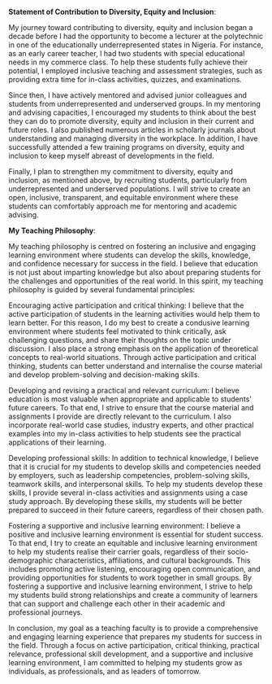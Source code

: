 **Statement of Contribution to Diversity, Equity and Inclusion**:

<div class=text-justify> 

My journey toward contributing to diversity, equity and inclusion began a decade before I had the opportunity to become a lecturer at the polytechnic in one of the educationally underrepresented states in Nigeria. For instance, as an early career teacher, I had two students with special educational needs in my commerce class. To help these students fully achieve their potential, I employed inclusive teaching and assessment strategies, such as providing extra time for in-class activities, quizzes, and examinations.

Since then, I have actively mentored and advised junior colleagues and students from underrepresented and underserved groups. In my mentoring and advising capacities, I encouraged my students to think about the best they can do to promote diversity, equity and inclusion in their current and future roles. I also published numerous articles in scholarly journals about understanding and managing diversity in the workplace. In addition, I have successfully attended a few training programs on diversity, equity and inclusion to keep myself abreast of developments in the field.

Finally, I plan to strengthen my commitment to diversity, equity and inclusion, as mentioned above, by recruiting students, particularly from underrepresented and underserved populations. I will strive to create an open, inclusive, transparent, and equitable environment where these students can comfortably approach me for mentoring and academic advising. 

**My Teaching Philosophy**:
  
My teaching philosophy is centred on fostering an inclusive and engaging learning environment where students can develop the skills, knowledge, and confidence necessary for success in the field. I believe that education is not just about imparting knowledge but also about preparing students for the challenges and opportunities of the real world. In this spirit, my teaching philosophy is guided by several fundamental principles:

Encouraging active participation and critical thinking: I believe that the active participation of students in the learning activities would help them to learn better. For this reason, I do my best to create a condusive learning environment where students feel motivated to think critically, ask challenging questions, and share their thoughts on the topic under discussion. I also place a strong emphasis on the application of theoretical concepts to real-world situations. Through active participation and critical thinking, students can better understand and internalise the course material and develop problem-solving and decision-making skills.

Developing and revising a practical and relevant curriculum: I believe education is most valuable when appropriate and applicable to students' future careers. To that end, I strive to ensure that the course material and assignments I provide are directly relevant to the curriculum. I also incorporate real-world case studies, industry experts, and other practical examples into my in-class activities to help students see the practical applications of their learning.

Developing professional skills: In addition to technical knowledge, I believe that it is crucial for my students to develop skills and competencies needed by employers, such as leadership competencies, problem-solving skills, teamwork skills, and interpersonal skills. To help my students develop these skills, I provide several in-class activities and assignments using a case study approach. By developing these skills, my students will be better prepared to succeed in their future careers, regardless of their chosen path.

Fostering a supportive and inclusive learning environment: I believe a positive and inclusive learning environment is essential for student success. To that end, I try to create an equitable and inclusive learning environment to help my students realise their carrier goals, regardless of their socio-demographic characteristics, affiliations, and cultural backgrounds. This includes promoting active listening, encouraging open communication, and providing opportunities for students to work together in small groups. By fostering a supportive and inclusive learning environment, I strive to help my students build strong relationships and create a community of learners that can support and challenge each other in their academic and professional journeys.

In conclusion, my goal as a teaching faculty is to provide a comprehensive and engaging learning experience that prepares my students for success in the field. Through a focus on active participation, critical thinking, practical relevance, professional skill development, and a supportive and inclusive learning environment, I am committed to helping my students grow as individuals, as professionals, and as leaders of tomorrow.


</div>





